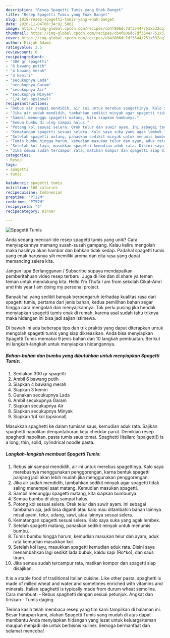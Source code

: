 ```yaml
---
description: "Resep Spagetti Tumis yang Enak Banget"
title: "Resep Spagetti Tumis yang Enak Banget"
slug: 1018-resep-spagetti-tumis-yang-enak-banget
date: 2020-11-04T06:34:02.580Z
image: https://img-global.cpcdn.com/recipes/cb4f806dc7df3544/751x532cq70/spagetti-tumis-foto-resep-utama.jpg
thumbnail: https://img-global.cpcdn.com/recipes/cb4f806dc7df3544/751x532cq70/spagetti-tumis-foto-resep-utama.jpg
cover: https://img-global.cpcdn.com/recipes/cb4f806dc7df3544/751x532cq70/spagetti-tumis-foto-resep-utama.jpg
author: Elijah Adams
ratingvalue: 3.5
reviewcount: 6
recipeingredient:
- "300 gr spagetti"
- "6 bawang putih"
- "4 bawang merah"
- "3 kemiri"
- "secukupnya Lada"
- "secukupnya Garam"
- "secukupnya Air"
- "secukupnya Minyak"
- "1/4 kol opsional"
recipeinstructions:
- "Rebus air sampai mendidih, air ini untuk merebus spagettinya. Kalo saya merebusnya menggunakan penggorengan, karna bentuk spagetti panjang jadi akan lebih mudah jika menggunakan penggorengan."
- "Jika air sudah mendidih, tambahkan sedikit minyak agar spagetti tidak saling menempel saat matang. Kemudian masukan spagetti."
- "Sambil menunggu spagetti matang, kita siapkan bumbunya."
- "Semua bumbu di uleg sampai halus."
- "Potong kol sesuai selera. Orek telur dan suwir ayam. Ini sebagai tambahan aja, jadi bisa diganti atau kalo mau ditambahin bahan lainnya misal ayam, telur, udang, sawi, atau lainnya sesuai selera."
- "Kematangan spagetti sesuai selera. Kalo saya suka yang agak lembek."
- "Setelah spagetti matang, panaskan sedikit minyak untuk menumis bumbu."
- "Tumis bumbu hingga harum, kemudian masukan telur dan ayam, aduk rata kemudian masukkan kol."
- "Setelah kol layu, masukkan spagetti kemudian aduk rata. Disini saya menambahkan lagi sedikit lada bubuk, kaldu sapi (Ro*ko), dan saus tiram."
- "Jika semua sudah tercampur rata, matikan kompor dan spagetti siap disajikan."
categories:
- Resep
tags:
- spagetti
- tumis

katakunci: spagetti tumis 
nutrition: 168 calories
recipecuisine: Indonesian
preptime: "PT12M"
cooktime: "PT57M"
recipeyield: "4"
recipecategory: Dinner

---
```



![Spagetti Tumis](https://img-global.cpcdn.com/recipes/cb4f806dc7df3544/751x532cq70/spagetti-tumis-foto-resep-utama.jpg)

Anda sedang mencari ide resep spagetti tumis yang unik? Cara menyiapkannya memang susah-susah gampang. Kalau keliru mengolah maka hasilnya akan hambar dan bahkan tidak sedap. Padahal spagetti tumis yang enak harusnya sih memiliki aroma dan cita rasa yang dapat memancing selera kita.

Jangan lupa Berlangganan / Subscribe supaya mendapatkan pemberitahuan video resep terbaru. Juga di like dan di share ya teman teman untuk mendukung kita. Hello I&#39;m Thufa I am from sekolah Cikal-Amri and this year I am doing my personal project.

Banyak hal yang sedikit banyak berpengaruh terhadap kualitas rasa dari spagetti tumis, pertama dari jenis bahan, kedua pemilihan bahan segar hingga cara mengolah dan menyajikannya. Tak perlu pusing jika hendak menyiapkan spagetti tumis enak di rumah, karena asal sudah tahu triknya maka hidangan ini bisa jadi sajian istimewa.


Di bawah ini ada beberapa tips dan trik praktis yang dapat diterapkan untuk mengolah spagetti tumis yang siap dikreasikan. Anda bisa menyiapkan Spagetti Tumis memakai 9 jenis bahan dan 10 langkah pembuatan. Berikut ini langkah-langkah untuk menyiapkan hidangannya.

<!--inarticleads1-->

##### Bahan-bahan dan bumbu yang dibutuhkan untuk menyiapkan Spagetti Tumis:

1. Sediakan 300 gr spagetti
1. Ambil 6 bawang putih
1. Siapkan 4 bawang merah
1. Siapkan 3 kemiri
1. Gunakan secukupnya Lada
1. Ambil secukupnya Garam
1. Siapkan secukupnya Air
1. Siapkan secukupnya Minyak
1. Siapkan 1/4 kol (opsional)


Masukkan spaghetti ke dalam tumisan saus, kemudian aduk rata. Sajikan spaghetti napolitan dengantaburan keju cheddar parut. Demikian resep spaghetti napolitan, pasta tumis saus tomat. Spaghetti (Italian: [spaˈɡetti]) is a long, thin, solid, cylindrical noodle pasta. 

<!--inarticleads2-->

##### Langkah-langkah membuat Spagetti Tumis:

1. Rebus air sampai mendidih, air ini untuk merebus spagettinya. Kalo saya merebusnya menggunakan penggorengan, karna bentuk spagetti panjang jadi akan lebih mudah jika menggunakan penggorengan.
1. Jika air sudah mendidih, tambahkan sedikit minyak agar spagetti tidak saling menempel saat matang. Kemudian masukan spagetti.
1. Sambil menunggu spagetti matang, kita siapkan bumbunya.
1. Semua bumbu di uleg sampai halus.
1. Potong kol sesuai selera. Orek telur dan suwir ayam. Ini sebagai tambahan aja, jadi bisa diganti atau kalo mau ditambahin bahan lainnya misal ayam, telur, udang, sawi, atau lainnya sesuai selera.
1. Kematangan spagetti sesuai selera. Kalo saya suka yang agak lembek.
1. Setelah spagetti matang, panaskan sedikit minyak untuk menumis bumbu.
1. Tumis bumbu hingga harum, kemudian masukan telur dan ayam, aduk rata kemudian masukkan kol.
1. Setelah kol layu, masukkan spagetti kemudian aduk rata. Disini saya menambahkan lagi sedikit lada bubuk, kaldu sapi (Ro*ko), dan saus tiram.
1. Jika semua sudah tercampur rata, matikan kompor dan spagetti siap disajikan.


It is a staple food of traditional Italian cuisine. Like other pasta, spaghetti is made of milled wheat and water and sometimes enriched with vitamins and minerals. Italian spaghetti is typically made from durum wheat semolina. Cara membuat: - Rebus spaghetti dengan sesuai petunjuk. Angkat dan tiriskan - Tumis daging. 

Terima kasih telah membaca resep yang tim kami tampilkan di halaman ini. Besar harapan kami, olahan Spagetti Tumis yang mudah di atas dapat membantu Anda menyiapkan hidangan yang lezat untuk keluarga/teman maupun menjadi ide untuk berbisnis kuliner. Semoga bermanfaat dan selamat mencoba!
